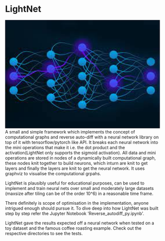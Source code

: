 # LightNet
<img src="https://github.com/parikshit-gupta/LightNet/blob/main/image.jpeg" width="1000"/>
A small and simple framework which implements the concept of computational graphs and reverse auto-diff with a neural network library on top of it with tensorflow/pytorch like API. It breaks each neural network into the mini operations that make it i.e. the dot product and the activation(LightNet only supports the sigmoid activation). All data and mini operations are stored in nodes of a dynamically built computational graph, these nodes knit together to build neurons, which inturn are knit to get layers and finally the layers are knit to get the neural network. It uses graphviz to visualise the computational grpahs.

LightNet is plausibly useful for educational purposes, can be used to implement and train neural nets over small and moderately large datasets (maxsize after tiling can be of the order 10^6) in a reasonable time frame. 

There definitely is scope of optimisation in the implementation, anyone intrigued enough should pursue it.
To dive deep into how LightNet was built step by step refer the Jupyter Notebook 'Reverse_autodiff_py.ipynb'.

LightNet gave the results expected off a neural network when tested on a toy dataset and the famous coffee roasting example. Check out the respective directories to see the tests.

